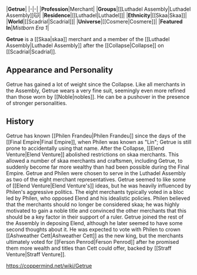|**Getrue**|
|-|-|
|**Profession**|Merchant|
|**Groups**|[[Luthadel Assembly\|Luthadel Assembly]]🐱︎|
|**Residence**|[[Luthadel\|Luthadel]]|
|**Ethnicity**|[[Skaa\|Skaa]]|
|**World**|[[Scadrial\|Scadrial]]|
|**Universe**|[[Cosmere\|Cosmere]]|
|**Featured In**|*Mistborn Era 1*|

**Getrue** is a [[Skaa\|skaa]] merchant and a member of the [[Luthadel Assembly\|Luthadel Assembly]] after the [[Collapse\|Collapse]] on [[Scadrial\|Scadrial]].

## Appearance and Personality
Getrue has gained a lot of weight since the Collapse. Like all merchants in the Assembly, Getrue wears a very fine suit, seemingly even more refined than those worn by [[Noble\|nobles]]. He can be a pushover in the presence of stronger personalities.

## History
Getrue has known [[Philen Frandeu\|Philen Frandeu]] since the days of the [[Final Empire\|Final Empire]], when Philen was known as "Lin"; Getrue is still prone to accidentally using that name.
After the Collapse, [[Elend Venture\|Elend Venture]] abolished restrictions on skaa merchants. This allowed a number of skaa merchants and craftsmen, including Getrue, to suddenly become far more wealthy than had been possible during the Final Empire.
Getrue and Philen were chosen to serve in the Luthadel Assembly as two of the eight merchant representatives. Getrue seemed to like some of [[Elend Venture\|Elend Venture's]] ideas, but he was heavily influenced by Philen's aggressive politics. The eight merchants typically voted in a bloc led by Philen, who opposed Elend and his idealistic policies. Philen believed that the merchants should no longer be considered skaa; he was highly motivated to gain a noble title and convinced the other merchants that this should be a key factor in their support of a ruler.
Getrue joined the rest of the Assembly in deposing Elend, although he later seemed to have some second thoughts about it. He was expected to vote with Philen to crown [[Ashweather Cett\|Ashweather Cett]] as the new king, but the merchants ultimately voted for [[Ferson Penrod\|Ferson Penrod]] after he promised them more wealth and titles than Cett could offer, backed by [[Straff Venture\|Straff Venture]].



https://coppermind.net/wiki/Getrue